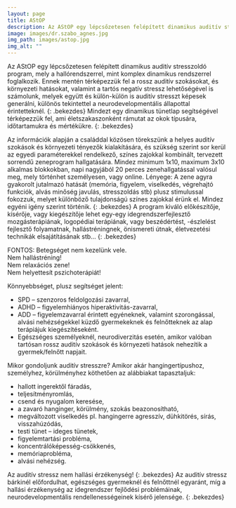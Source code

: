 ```yaml
---
layout: page
title: AStOP
description: Az AStOP egy lépcsőzetesen felépített dinamikus auditív stresszoldó program, 
image: images/dr.szabo_agnes.jpg
img_path: images/astop.jpg
img_alt: ""
---
```


Az AStOP egy lépcsőzetesen felépített dinamikus auditív stresszoldó program, mely a hallórendszerrel, mint komplex dinamikus rendszerrel foglalkozik. Ennek mentén térképezzük fel a rossz auditív szokásokat, és környezeti hatásokat, valamint a tartós negatív stressz lehetőségével is számolunk, melyek együtt és külön-külön is auditív stresszt képesek generálni, különös tekintettel a neurodevelopmentális állapottal érintetteknél. 
{: .bekezdes}
Mindezt egy dinamikus tünetlap segítségével térképezzük fel, ami életszakaszonként rámutat az okok típusára, időtartamukra és mértékükre. 
{: .bekezdes}

Az információk alapján a családdal közösen törekszünk a helyes auditív szokások és környezeti tényezők kialakítására, és szükség szerint sor kerül az egyedi paraméterekkel rendelkező, színes zajokkal kombinált, tervezett sorrendű zeneprogram hallgatására. Mindez minimum 1x10,  maximum 3x10 alkalmas blokkokban, napi nagyjából 20 perces zenehallgatással valósul meg, mely történhet személyesen, vagy online. Lényege: A zene agyra gyakorolt jutalmazó hatását (memória, figyelem, viselkedés, végrehajtó funkciók, alvás minőség javulás, stresszoldás stb) plusz stimulussal fokozzuk, melyet különböző tulajdonságú színes zajokkal érünk el. Mindez egyéni igény szerint történik.
{: .bekezdes}
A program kiváló előkészítője, kísérője, vagy kiegészítője lehet egy-egy idegrendszerfejlesztő mozgásterápiának, logopédiai terápiának, vagy beszédértést, -észlelést fejlesztő folyamatnak, hallástréningnek, önismereti útnak, életvezetési technikák elsajátításának stb…
{: .bekezdes}

FONTOS:
Betegséget nem kezelünk vele.  
Nem hallástréning!  
Nem relaxációs zene!  
Nem helyettesít pszichoterápiát!  

Könnyebbséget, plusz segítséget jelent:
* SPD – szenzoros feldolgozási zavarral, 
* ADHD – figyelemhiányos hiperaktivitás-zavarral,
* ADD – figyelemzavarral érintett egyéneknek, valamint szorongással, alvási nehézségekkel küzdő gyermekeknek és felnőtteknek az alap terápiájuk kiegészítéseként.
* Egészséges személyeknél, neurodiverzitás esetén, amikor valóban tartósan rossz auditív szokások és környezeti hatások nehezítik a gyermek/felnőtt napjait. 

Mikor gondoljunk auditív stresszre? 
Amikor akár hangingertípushoz, személyhez, körülményhez köthetően az alábbiakat tapasztaljuk:
* hallott ingerektől fáradás,
* teljesítményromlás,
* csend és nyugalom keresése,
* a zavaró hanginger, körülmény, szokás beazonosítható,
* megváltozott viselkedés pl. hangingerre agresszív, dühkitörés, sírás, visszahúzódás,
* testi tünet – ideges tünetek,
* figyelemtartási probléma,
* koncentrálóképesség-csökkenés,
* memóriaprobléma,
* alvási nehézség.

Az auditív stressz nem hallási érzékenység!
{: .bekezdes}
Az auditív stressz bárkinél előfordulhat, egészséges gyermeknél és felnőttnél egyaránt, míg a hallási érzékenység az idegrendszer fejlődési problémáinak, neurodevelopmentális rendellenességeinek kísérő jelensége.
{: .bekezdes}
